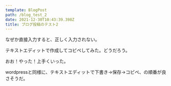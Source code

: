 ```yaml
---
template: BlogPost
path: /blog_test_2
date: 2021-12-30T10:43:39.398Z
title: ブログ投稿のテスト2
---
```

なぜか直接入力すると、正しく入力されない。

テキストエディットで作成してコピペしてみた。どうだろう。



おお！やった！上手くいった。

wordpressと同様に、テキストエディットで下書き→保存→コピペ、の順番が良さそうだ。
